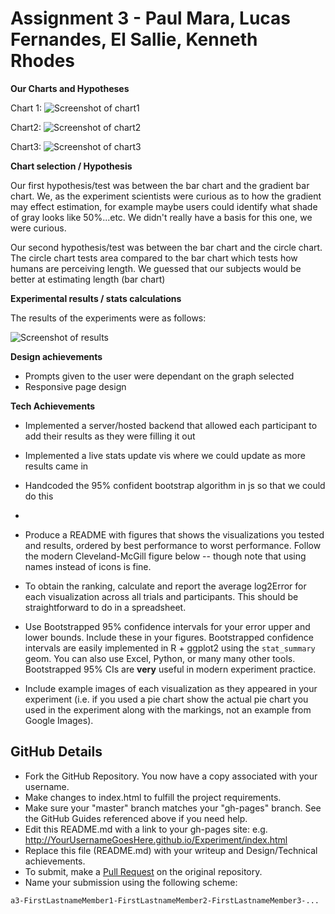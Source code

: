 Assignment 3 - Paul Mara, Lucas Fernandes, El Sallie, Kenneth Rhodes
===


**Our Charts and Hypotheses**

Chart 1: 
![Screenshot of chart1 ]()

Chart2:
![Screenshot of chart2 ]()

Chart3:
![Screenshot of chart3 ]()

**Chart selection / Hypothesis**

Our first hypothesis/test was between the bar chart and the gradient bar chart. We, as the experiment scientists were curious as to how the gradient may effect estimation, for example maybe users could identify what shade of gray looks like 50%...etc. We didn't really have a basis for this one, we were curious. 

Our second hypothesis/test was between the bar chart and the circle chart. The circle chart tests area compared to the bar chart which tests how humans are perceiving length. We guessed that our subjects would be better at estimating length (bar chart)


**Experimental results / stats calculations**
 
 The results of the experiments were as follows:

 ![Screenshot of results ]()


**Design achievements**
 - Prompts given to the user were dependant on the graph selected
 - Responsive page design

**Tech Achievements**
 - Implemented a server/hosted backend that allowed each participant to add their results as they were filling it out
 - Implemented a live stats update vis where we could update as more results came in
 - Handcoded the 95% confident bootstrap algorithm in js so that we could do this
 - 



   
- Produce a README with figures that shows the visualizations you tested and results, ordered by best performance to worst performance. Follow the modern Cleveland-McGill figure below -- though note that using names instead of icons is fine.
- To obtain the ranking, calculate and report the average log2Error for each visualization across all trials and participants. This should be straightforward to do in a spreadsheet.
- Use Bootstrapped 95\% confidence intervals for your error upper and lower bounds. Include these in your figures. Bootstrapped confidence intervals are easily implemented in R + ggplot2 using the `stat_summary` geom. You can also use Excel, Python, or many many other tools. Bootstrapped 95% CIs are **very** useful in modern experiment practice.
- Include example images of each visualization as they appeared in your experiment (i.e. if you used a pie chart show the actual pie chart you used in the experiment along with the markings, not an example from Google Images).

GitHub Details
---

- Fork the GitHub Repository. You now have a copy associated with your username.
- Make changes to index.html to fulfill the project requirements. 
- Make sure your "master" branch matches your "gh-pages" branch. See the GitHub Guides referenced above if you need help.
- Edit this README.md with a link to your gh-pages site: e.g. http://YourUsernameGoesHere.github.io/Experiment/index.html
- Replace this file (README.md) with your writeup and Design/Technical achievements.
- To submit, make a [Pull Request](https://help.github.com/articles/using-pull-requests/) on the original repository.
- Name your submission using the following scheme: 
```
a3-FirstLastnameMember1-FirstLastnameMember2-FirstLastnameMember3-...
```

